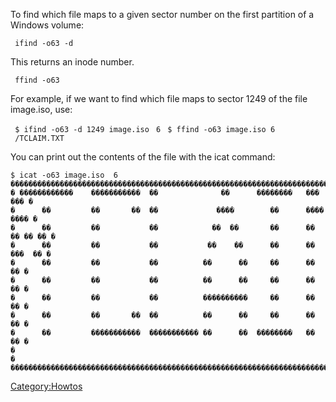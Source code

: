 To find which file maps to a given sector number on the first partition
of a Windows volume:

` ifind -o63 -d `<sector-number>` `<disk-image>

This returns an inode number.

` ffind -o63 `<disk-image>` `<inode-number>

For example, if we want to find which file maps to sector 1249 of the
file image.iso, use:

` $ ifind -o63 -d 1249 image.iso`
` 6`
` $ ffind -o63 image.iso 6`
` /TCLAIM.TXT`

You can print out the contents of the file with the icat command:

    $ icat -o63 image.iso  6
    �����������������������������������������������������������������������������ͻ
    � ������������    �����������  ��              ��      ��������   ���     ��� �
    �      ��         ��       ��  ��             ����        ��      ����   ���� �
    �      ��         ��           ��            ��  ��       ��      �� �� �� �� �
    �      ��         ��           ��           ��    ��      ��      ��  ���  �� �
    �      ��         ��           ��          ��      ��     ��      ��       �� �
    �      ��         ��           ��          ��      ��     ��      ��       �� �
    �      ��         ��           ��          ����������     ��      ��       �� �
    �      ��         ��       ��  ��          ��      ��     ��      ��       �� �
    �      ��         �����������  ����������� ��      ��  ��������   ��       �� �
    �                                                                             �
    �����������������������������������������������������������������������������ͼ

[Category:Howtos](Category:Howtos "wikilink")
